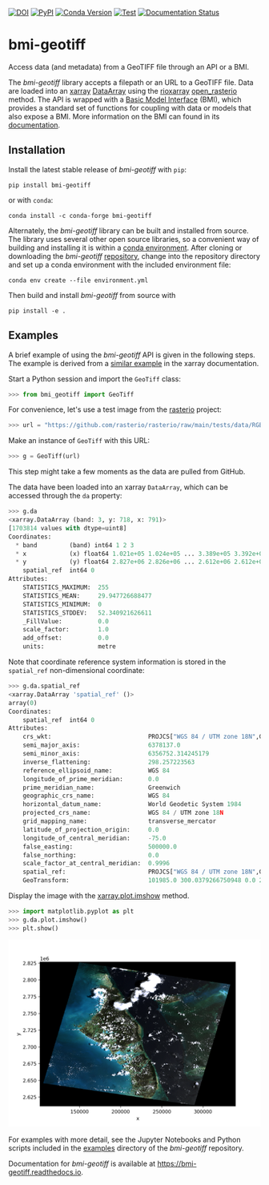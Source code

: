 [![DOI](https://zenodo.org/badge/DOI/10.5281/zenodo.4721474.svg)](https://doi.org/10.5281/zenodo.4721474)
[![PyPI](https://img.shields.io/pypi/v/bmi-geotiff)](https://pypi.org/project/bmi-geotiff)
[![Conda Version](https://img.shields.io/conda/vn/conda-forge/bmi-geotiff.svg)](https://anaconda.org/conda-forge/bmi-geotiff)
[![Test](https://github.com/csdms/bmi-geotiff/actions/workflows/test.yml/badge.svg)](https://github.com/csdms/bmi-geotiff/actions/workflows/test.yml)
[![Documentation Status](https://readthedocs.org/projects/bmi-geotiff/badge/?version=latest)](https://bmi-geotiff.readthedocs.io/en/latest/?badge=latest)

# bmi-geotiff

Access data (and metadata) from a GeoTIFF file through an API or a BMI.

The *bmi-geotiff* library accepts a filepath or an URL to a GeoTIFF file.
Data are loaded into an
[xarray](http://xarray.pydata.org/en/stable/)
[DataArray](http://xarray.pydata.org/en/stable/api.html#dataarray)
using the [rioxarray](https://corteva.github.io/rioxarray/stable/index.html)
[open_rasterio](https://corteva.github.io/rioxarray/stable/rioxarray.html#rioxarray.open_rasterio) method.
The API is wrapped with a
[Basic Model Interface](https://bmi.readthedocs.io) (BMI),
which provides a standard set of functions for coupling with data or models
that also expose a BMI.
More information on the BMI can found in its
[documentation](https://bmi.readthedocs.io).

## Installation

Install the latest stable release of *bmi-geotiff* with `pip`:
```
pip install bmi-geotiff
```
or with `conda`:
```
conda install -c conda-forge bmi-geotiff
```

Alternately,
the *bmi-geotiff* library can be built and installed from source.
The library uses several other open source libraries,
so a convenient way of building and installing it is within a
[conda environment](https://docs.conda.io/projects/conda/en/latest/user-guide/tasks/manage-environments.html).
After cloning or downloading the *bmi-geotiff*
[repository](https://github.com/csdms/bmi-geotiff),
change into the repository directory
and set up a conda environment with the included environment file:
```
conda env create --file environment.yml
```
Then build and install *bmi-geotiff* from source with
```
pip install -e .
```

## Examples

A brief example of using the *bmi-geotiff* API is given in the following steps.
The example is derived from a [similar example](http://xarray.pydata.org/en/stable/examples/visualization_gallery.html#imshow()-and-rasterio-map-projections) in the xarray documentation.

Start a Python session and import the `GeoTiff` class:
```python
>>> from bmi_geotiff import GeoTiff
```

For convenience,
let's use a test image from the [rasterio](https://rasterio.readthedocs.io) project:
```python
>>> url = "https://github.com/rasterio/rasterio/raw/main/tests/data/RGB.byte.tif"
```

Make an instance of `GeoTiff` with this URL:
```python
>>> g = GeoTiff(url)
```
This step might take a few moments as the data are pulled from GitHub.

The data have been loaded into an xarray `DataArray`, which can be accessed through the `da` property:
```python
>>> g.da
<xarray.DataArray (band: 3, y: 718, x: 791)>
[1703814 values with dtype=uint8]
Coordinates:
  * band         (band) int64 1 2 3
  * x            (x) float64 1.021e+05 1.024e+05 ... 3.389e+05 3.392e+05
  * y            (y) float64 2.827e+06 2.826e+06 ... 2.612e+06 2.612e+06
    spatial_ref  int64 0
Attributes:
    STATISTICS_MAXIMUM:  255
    STATISTICS_MEAN:     29.947726688477
    STATISTICS_MINIMUM:  0
    STATISTICS_STDDEV:   52.340921626611
    _FillValue:          0.0
    scale_factor:        1.0
    add_offset:          0.0
    units:               metre
```

Note that coordinate reference system information is stored
in the `spatial_ref` non-dimensional coordinate:
```python
>>> g.da.spatial_ref
<xarray.DataArray 'spatial_ref' ()>
array(0)
Coordinates:
    spatial_ref  int64 0
Attributes:
    crs_wkt:                           PROJCS["WGS 84 / UTM zone 18N",GEOGCS[...
    semi_major_axis:                   6378137.0
    semi_minor_axis:                   6356752.314245179
    inverse_flattening:                298.257223563
    reference_ellipsoid_name:          WGS 84
    longitude_of_prime_meridian:       0.0
    prime_meridian_name:               Greenwich
    geographic_crs_name:               WGS 84
    horizontal_datum_name:             World Geodetic System 1984
    projected_crs_name:                WGS 84 / UTM zone 18N
    grid_mapping_name:                 transverse_mercator
    latitude_of_projection_origin:     0.0
    longitude_of_central_meridian:     -75.0
    false_easting:                     500000.0
    false_northing:                    0.0
    scale_factor_at_central_meridian:  0.9996
    spatial_ref:                       PROJCS["WGS 84 / UTM zone 18N",GEOGCS[...
    GeoTransform:                      101985.0 300.0379266750948 0.0 2826915...
```

Display the image with the [xarray.plot.imshow](http://xarray.pydata.org/en/stable/generated/xarray.plot.imshow.html) method.
```python
>>> import matplotlib.pyplot as plt
>>> g.da.plot.imshow()
>>> plt.show()
```

![Example GeoTiff display through *xarray*.](./examples/example-rgb.png)

For examples with more detail,
see the Jupyter Notebooks and Python scripts
included in the [examples](https://github.com/csdms/bmi-geotiff/tree/main/examples) directory
of the *bmi-geotiff* repository.

Documentation for *bmi-geotiff*
is available at https://bmi-geotiff.readthedocs.io.
